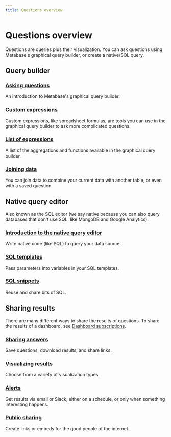 ```yaml
---
title: Questions overview
---
```


# Questions overview

Questions are queries plus their visualization. You can ask questions using Metabase's graphical query builder, or create a native/SQL query.

## Query builder

### [Asking questions](./query-builder/introduction.md)

An introduction to Metabase's graphical query builder.

### [Custom expressions](./query-builder/expressions.md)

Custom expressions, like spreadsheet formulas, are tools you can use in the graphical query builder to ask more complicated questions.

### [List of expressions](./query-builder/expressions.md)

A list of the aggregations and functions available in the graphical query builder.

### [Joining data](./query-builder/join.md)

You can join data to combine your current data with another table, or even with a saved question.

## Native query editor

Also known as the SQL editor (we say native because you can also query databases that don't use SQL, like MongoDB and Google Analytics).

### [Introduction to the native query editor](./native-editor/writing-sql.md)

Write native code (like SQL) to query your data source.

### [SQL templates](./native-editor/sql-parameters.md)

Pass parameters into variables in your SQL templates.

### [SQL snippets](./native-editor/sql-snippets.md)

Reuse and share bits of SQL.

## Sharing results

There are many different ways to share the results of questions. To share the results of a dashboard, see [Dashboard subscriptions](../dashboards/subscriptions.md).

### [Sharing answers](./sharing/answers.md)

Save questions, download results, and share links.

### [Visualizing results](./sharing/visualizing-results.md)

Choose from a variety of visualization types.

### [Alerts](./sharing/alerts.md)

Get results via email or Slack, either on a schedule, or only when something interesting happens.

### [Public sharing](./sharing/public-links.md)

Create links or embeds for the good people of the internet.
